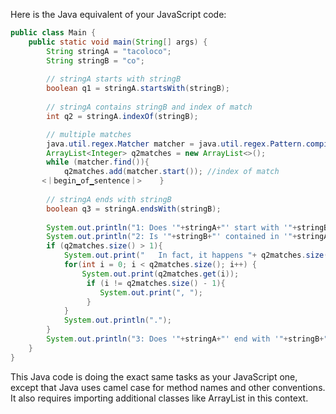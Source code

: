 Here is the Java equivalent of your JavaScript code:

```java
public class Main {
    public static void main(String[] args) {
        String stringA = "tacoloco";
        String stringB = "co";
    
        // stringA starts with stringB
        boolean q1 = stringA.startsWith(stringB); 
        
        // stringA contains stringB and index of match
        int q2 = stringA.indexOf(stringB);  

        // multiple matches
        java.util.regex.Matcher matcher = java.util.regex.Pattern.compile(stringB).matcher(stringA); 
        ArrayList<Integer> q2matches = new ArrayList<>();   
        while (matcher.find()){  
            q2matches.add(matcher.start()); //index of match
       <｜begin▁of▁sentence｜>	}
        
        // stringA ends with stringB
        boolean q3 = stringA.endsWith(stringB); 
        
        System.out.println("1: Does '"+stringA+"' start with '"+stringB+"'? " + (q1 ? "Yes." : "No."));
        System.out.println("2: Is '"+stringB+"' contained in '"+stringA+"'? " + ((q2 >= 0) ? "Yes, at index "+q2+"." : "No."));
        if (q2matches.size() > 1){  
            System.out.print("   In fact, it happens "+ q2matches.size() +" times within '"+stringA+"', at indices ");
            for(int i = 0; i < q2matches.size(); i++) {
                System.out.print(q2matches.get(i));
                 if (i != q2matches.size() - 1){
                    System.out.print(", ");
                 }
            }
            System.out.println(".");
        }
        System.out.println("3: Does '"+stringA+"' end with '"+stringB+"'? "   + (q3 ? "Yes." : "No."));
    }
}
```
This Java code is doing the exact same tasks as your JavaScript one, except that Java uses camel case for method names and other conventions. It also requires importing additional classes like ArrayList in this context.

